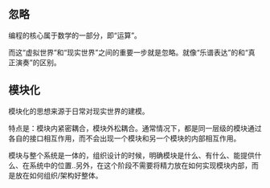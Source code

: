 ## 忽略

编程的核心属于数学的一部分，即“运算”。

而这“虚拟世界”和“现实世界”之间的重要一步就是忽略。就像“乐谱表达”的和“真正演奏”的区别。

## 模块化

模块化的思想来源于日常对现实世界的建模。

特点是：模块内紧密耦合，模块外松耦合。通常情况下，都是同一层级的模块通过各自的接口相互作用，而不会出现一个模块和另一个模块的内部相互作用。

模块与整个系统是一体的，组织设计的时候，明确模块是什么、有什么、能提供什么、在系统中的位置..另外，在这个阶段不需要将精力放在如何实现模块内部，而是放在如何组织/架构好整体。
